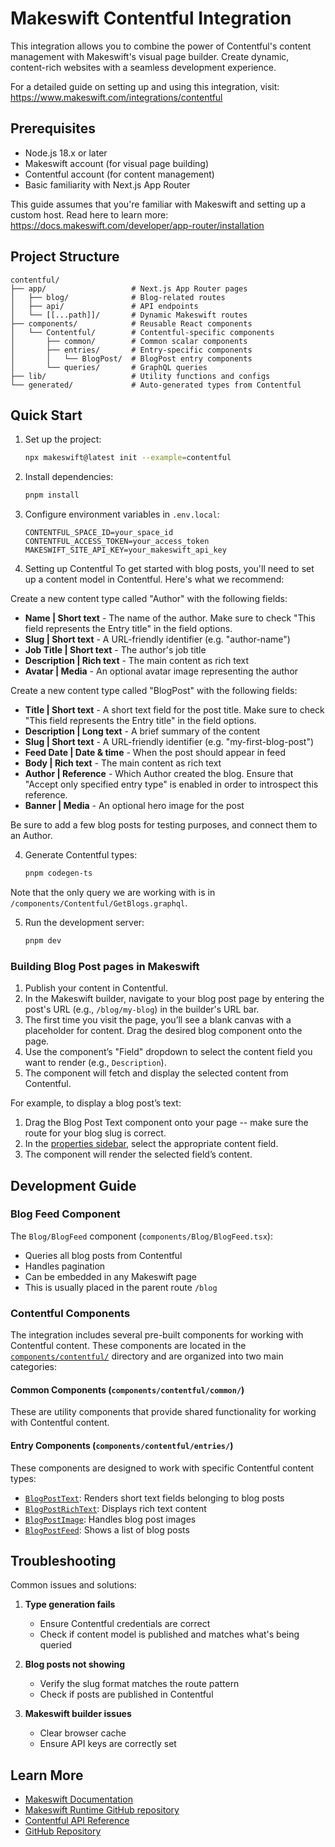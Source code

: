 # Makeswift Contentful Integration

This integration allows you to combine the power of Contentful's content management with Makeswift's visual page builder. Create dynamic, content-rich websites with a seamless development experience.

For a detailed guide on setting up and using this integration, visit:
https://www.makeswift.com/integrations/contentful

## Prerequisites

- Node.js 18.x or later
- Makeswift account (for visual page building)
- Contentful account (for content management)
- Basic familiarity with Next.js App Router

This guide assumes that you're familiar with Makeswift and setting up a custom host. Read here to learn more: https://docs.makeswift.com/developer/app-router/installation

## Project Structure

```
contentful/
├── app/                   # Next.js App Router pages
│   ├── blog/              # Blog-related routes
│   ├── api/               # API endpoints
│   └── [[...path]]/       # Dynamic Makeswift routes
├── components/            # Reusable React components
│   └── Contentful/        # Contentful-specific components
│       ├── common/        # Common scalar components
│       ├── entries/       # Entry-specific components
│       │   └── BlogPost/  # BlogPost entry components
│       └── queries/       # GraphQL queries
├── lib/                   # Utility functions and configs
└── generated/             # Auto-generated types from Contentful
```

## Quick Start

1. Set up the project:

   ```bash
   npx makeswift@latest init --example=contentful
   ```

2. Install dependencies:

   ```bash
   pnpm install
   ```

3. Configure environment variables in `.env.local`:

   ```
   CONTENTFUL_SPACE_ID=your_space_id
   CONTENTFUL_ACCESS_TOKEN=your_access_token
   MAKESWIFT_SITE_API_KEY=your_makeswift_api_key
   ```

4. Setting up Contentful
   To get started with blog posts, you'll need to set up a content model in Contentful. Here's what we recommend:

Create a new content type called "Author" with the following fields:

- **Name | Short text** - The name of the author. Make sure to check "This field represents the Entry title" in the field options.
- **Slug | Short text** - A URL-friendly identifier (e.g. "author-name")
- **Job Title | Short text** - The author's job title
- **Description | Rich text** - The main content as rich text
- **Avatar | Media** - An optional avatar image representing the author

Create a new content type called "BlogPost" with the following fields:

- **Title | Short text** - A short text field for the post title. Make sure to check "This field represents the Entry title" in the field options.
- **Description | Long text** - A brief summary of the content
- **Slug | Short text** - A URL-friendly identifier (e.g. "my-first-blog-post")
- **Feed Date | Date & time** - When the post should appear in feed
- **Body | Rich text** - The main content as rich text
- **Author | Reference** - Which Author created the blog. Ensure that "Accept only specified entry type" is enabled in order to introspect this reference.
- **Banner | Media** - An optional hero image for the post

Be sure to add a few blog posts for testing purposes, and connect them to an Author.

4. Generate Contentful types:

   ```bash
   pnpm codegen-ts
   ```

Note that the only query we are working with is in `/components/Contentful/GetBlogs.graphql`.

5. Run the development server:
   ```bash
   pnpm dev
   ```

### Building Blog Post pages in Makeswift

1. Publish your content in Contentful.
2. In the Makeswift builder, navigate to your blog post page by entering the post's URL (e.g., `/blog/my-blog`) in the builder's URL bar.
3. The first time you visit the page, you’ll see a blank canvas with a placeholder for content. Drag the desired blog component onto the page.
4. Use the component’s "Field" dropdown to select the content field you want to render (e.g., `Description`).
5. The component will fetch and display the selected content from Contentful.

For example, to display a blog post’s text:

1. Drag the Blog Post Text component onto your page -- make sure the route for your blog slug is correct.
2. In the [properties sidebar](https://docs.makeswift.com/product/builder-basics#properties-sidebar), select the appropriate content field.
3. The component will render the selected field’s content.

## Development Guide

### Blog Feed Component

The `Blog/BlogFeed` component (`components/Blog/BlogFeed.tsx`):

- Queries all blog posts from Contentful
- Handles pagination
- Can be embedded in any Makeswift page
- This is usually placed in the parent route `/blog`

### Contentful Components

The integration includes several pre-built components for working with Contentful content. These components are located in the [`components/contentful/`](components/contentful/) directory and are organized into two main categories:

#### Common Components (`components/contentful/common/`)

These are utility components that provide shared functionality for working with Contentful content.

#### Entry Components (`components/contentful/entries/`)

These components are designed to work with specific Contentful content types:

- [`BlogPostText`](components/contentful/entries/BlogPost/BlogPostText): Renders short text fields belonging to blog posts
- [`BlogPostRichText`](components/contentful/entries/BlogPost/BlogPostRichText): Displays rich text content
- [`BlogPostImage`](components/contentful/entries/BlogPost/BlogPostImage): Handles blog post images
- [`BlogPostFeed`](components/contentful/entries/BlogPost/BlogPostFeed): Shows a list of blog posts

## Troubleshooting

Common issues and solutions:

1. **Type generation fails**

   - Ensure Contentful credentials are correct
   - Check if content model is published and matches what's being queried

2. **Blog posts not showing**

   - Verify the slug format matches the route pattern
   - Check if posts are published in Contentful

3. **Makeswift builder issues**
   - Clear browser cache
   - Ensure API keys are correctly set

## Learn More

- [Makeswift Documentation](https://www.makeswift.com/docs/)
- [Makeswift Runtime GitHub repository](https://github.com/makeswift/makeswift)
- [Contentful API Reference](https://www.contentful.com/developers/docs/references/)
- [GitHub Repository](https://github.com/makeswift/makeswift)

